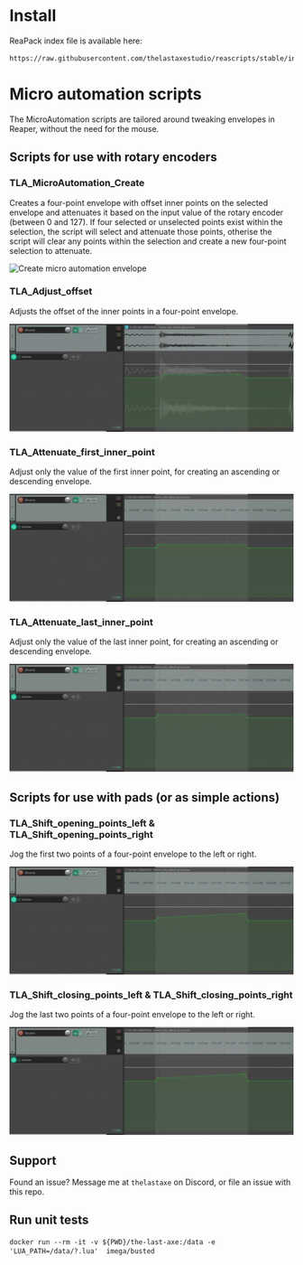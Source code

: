 # Install

ReaPack index file is available here:

```
https://raw.githubusercontent.com/thelastaxestudio/reascripts/stable/index.xml
```

# Micro automation scripts
The MicroAutomation scripts are tailored around tweaking envelopes in Reaper, without the need for the mouse.

## Scripts for use with rotary encoders 

### TLA_MicroAutomation_Create
Creates a four-point envelope with offset inner points on the selected envelope and attenuates it based on the input value of the rotary encoder (between 0 and 127). If four selected or unselected points exist within the selection, the script will select and attenuate those points, otherise the script will clear any points within the selection and create a new four-point selection to attenuate.

![Create micro automation envelope](docs/gifs/TLA_MicroAutomation_Create.gif)


### TLA_Adjust_offset
Adjusts the offset of the inner points in a four-point envelope.

![Adjust inner points offset](docs/gifs/TLA_MicroAutomation_Adjust_offset.gif)


### TLA_Attenuate_first_inner_point
Adjust only the value of the first inner point, for creating an ascending or descending envelope.

![Adjust first inner point value](docs/gifs/TLA_MicroAutomation_Attenuate_first_inner_point.gif)

### TLA_Attenuate_last_inner_point
Adjust only the value of the last inner point, for creating an ascending or descending envelope.

![Adjust last inner point value](docs/gifs/TLA_MicroAutomation_Attenuate_last_inner_point.gif)


## Scripts for use with pads (or as simple actions)

### TLA_Shift_opening_points_left & TLA_Shift_opening_points_right
Jog the first two points of a four-point envelope to the left or right.

![Jog first two points in an envelope](docs/gifs/TLA_MicroAutomation_Shift_opening_points.gif)

### TLA_Shift_closing_points_left & TLA_Shift_closing_points_right
Jog the last two points of a four-point envelope to the left or right.

![Jog last two points in an envelope](docs/gifs/TLA_MicroAutomation_Shift_closing_points.gif)


## Support

Found an issue? Message me at `thelastaxe` on Discord, or file an issue with this repo.


## Run unit tests

```
docker run --rm -it -v ${PWD}/the-last-axe:/data -e 'LUA_PATH=/data/?.lua'  imega/busted
```